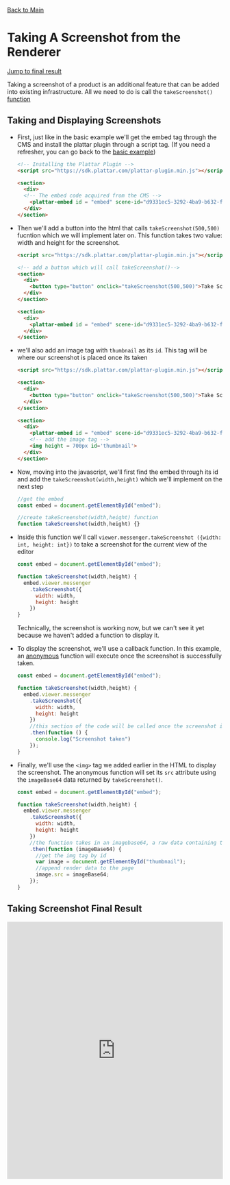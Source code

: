 [Back to Main](./)

# Taking A Screenshot from the Renderer

[Jump to final result](#taking-screenshot-final-result)

Taking a screenshot of a product is an additional feature that can be added into existing infrastructure. All we need to do is call the `takeScreenshot()` [function](./api-reference.md)

## Taking and Displaying Screenshots

- First, just like in the basic example we'll get the embed tag through the CMS and install the plattar plugin through a script tag. (If you need a refresher, you can go back to the [basic example](./loading-scene.md))
  
  ```html
  <!-- Installing the Plattar Plugin -->
  <script src="https://sdk.plattar.com/plattar-plugin.min.js"></script>
  
  <section>
    <div>
    <!-- The embed code acquired from the CMS -->
      <plattar-embed id = "embed" scene-id="d9331ec5-3292-4ba9-b632-fab49b29a9e8" init="viewer" height = 700px ></plattar-embed>
    </div>
  </section>
  ```
- Then we'll add a button into the html that calls `takeScreenshot(500,500)` fucntion which we will implement later on. This function takes two value: width and height for the screenshot.

  ```html
  <script src="https://sdk.plattar.com/plattar-plugin.min.js"></script>

  <!-- add a button which will call takeScreenshot()-->
  <section>
    <div>
      <button type="button" onclick="takeScreenshot(500,500)">Take Screenshot</button>
    </div>
  </section>

  <section>
    <div>
      <plattar-embed id = "embed" scene-id="d9331ec5-3292-4ba9-b632-fab49b29a9e8" init="viewer" height = 700px ></plattar-embed>
    </div>
  </section>
  ```
- we'll also add an image tag with `thumbnail` as its `id`. This tag will be where our screenshot is placed once its taken
  ```html
  <script src="https://sdk.plattar.com/plattar-plugin.min.js"></script>

  <section>
    <div>
      <button type="button" onclick="takeScreenshot(500,500)">Take Screenshot</button>
    </div>
  </section>

  <section>
    <div>
      <plattar-embed id = "embed" scene-id="d9331ec5-3292-4ba9-b632-fab49b29a9e8" init="viewer" height = 700px ></plattar-embed>
      <!-- add the image tag -->
      <img height = 700px id='thumbnail'>
    </div>
  </section>
  ```

- Now, moving into the javascript, we'll first find the embed through its id and add the `takeScreenshot(width,height)` which we'll implement on the next step

  ```javascript
  //get the embed
  const embed = document.getElementById("embed");

  //create takeScreenshot(width,height) function
  function takeScreenshot(width,height) {}
  ```

- Inside this function we'll call  `viewer.messenger.takeScreenshot ({width: int, height: int})` to take a screenshot for the current view of the editor 

  ```javascript
  const embed = document.getElementById("embed");

  function takeScreenshot(width,height) {
    embed.viewer.messenger
      .takeScreenshot({
        width: width,
        height: height
      })
  }
  ```
  Technically, the screenshot is working now, but we can't see it yet because we haven't added a function to display it.
  
- To display the screenshot, we'll use a callback function. In this example, an [anonymous](https://www.geeksforgeeks.org/javascript-anonymous-functions/) function will execute once the screenshot is successfully taken. 

  ```javascript
  const embed = document.getElementById("embed");

  function takeScreenshot(width,height) {
    embed.viewer.messenger
      .takeScreenshot({
        width: width,
        height: height
      })
      //this section of the code will be called once the screenshot is taken.
      .then(function () {
        console.log("Screenshot taken")
      });
  }
  ```
- Finally, we'll use the `<img>` tag we added earlier in the HTML to display the screenshot. The anonymous function will set its `src` attribute using the `imageBase64` data returned by `takeScreenshot()`.

  ```javascript
  const embed = document.getElementById("embed");

  function takeScreenshot(width,height) {
    embed.viewer.messenger
      .takeScreenshot({
        width: width,
        height: height
      })
      //the function takes in an imagebase64, a raw data containing the screenshot 
      .then(function (imageBase64) {
        //get the img tag by id
        var image = document.getElementById("thumbnail");
        //append render data to the page
        image.src = imageBase64;
      });
  }

  ```

## Taking Screenshot Final Result
<iframe height="600" style="width: 100%;" scrolling="no" title="Untitled" src="https://codepen.io/plattar/embed/EaYrwvd?default-tab=js%2Cresult&editable=true" frameborder="no" loading="lazy" allowtransparency="true" allowfullscreen="true">
  See the Pen <a href="https://codepen.io/plattar/pen/EaYrwvd">
  Untitled</a> by Plattar (<a href="https://codepen.io/plattar">@plattar</a>)
  on <a href="https://codepen.io">CodePen</a>.
</iframe>